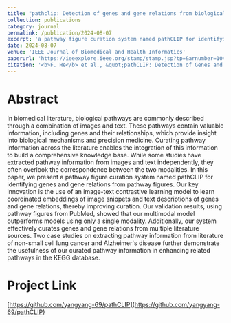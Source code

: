 ```yaml
---
title: "pathclip: Detection of genes and gene relations from biological pathway figures through image-text contrastive learning"
collection: publications
category: journal
permalink: /publication/2024-08-07
excerpt: 'a pathway figure curation system named pathCLIP for identifying genes and gene relations from pathway figures.'
date: 2024-08-07
venue: 'IEEE Journal of Biomedical and Health Informatics'
paperurl: 'https://ieeexplore.ieee.org/stamp/stamp.jsp?tp=&arnumber=10490093'
citation: '<b>F. He</b> et al., &quot;pathCLIP: Detection of Genes and Gene Relations From Biological Pathway Figures Through Image-Text Contrastive Learning,&quot;. <i>IEEE Journal of Biomedical and Health Informatics</i>, vol. 28, no. 8, pp. 5007-5019'
---
```


Abstract
=======
In biomedical literature, biological pathways are commonly described through a combination of images and text. These pathways contain valuable information, including genes and their relationships, which provide insight into biological mechanisms and precision medicine. Curating pathway information across the literature enables the integration of this information to build a comprehensive knowledge base. While some studies have extracted pathway information from images and text independently, they often overlook the correspondence between the two modalities. In this paper, we present a pathway figure curation system named pathCLIP for identifying genes and gene relations from pathway figures. Our key innovation is the use of an image-text contrastive learning model to learn coordinated embeddings of image snippets and text descriptions of genes and gene relations, thereby improving curation. Our validation results, using pathway figures from PubMed, showed that our multimodal model outperforms models using only a single modality. Additionally, our system effectively curates genes and gene relations from multiple literature sources. Two case studies on extracting pathway information from literature of non-small cell lung cancer and Alzheimer's disease further demonstrate the usefulness of our curated pathway information in enhancing related pathways in the KEGG database.

Project Link
=======
[https://github.com/yangyang-69/pathCLIP](https://github.com/yangyang-69/pathCLIP)
